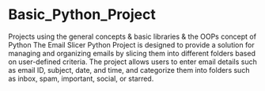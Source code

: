 # Basic_Python_Project
Projects using the general concepts &amp; basic libraries & the OOPs concept of Python
The Email Slicer Python Project is designed to provide a solution for managing and organizing emails by slicing them into different folders based on user-defined criteria. The project allows users to enter email details such as email ID, subject, date, and time, and categorize them into folders such as inbox, spam, important, social, or starred.
